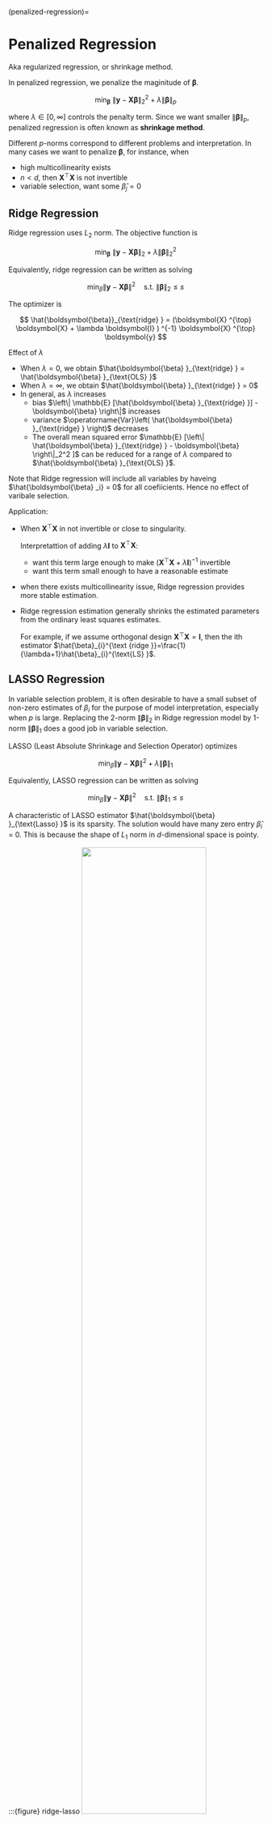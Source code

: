 (penalized-regression)=
# Penalized Regression

Aka regularized regression, or shrinkage method.

In penalized regression, we penalize the maginitude of $\boldsymbol{\beta}$.


$$
\min_{\boldsymbol{\beta}}\ \left\| \boldsymbol{y} - \boldsymbol{X} \boldsymbol{\beta}  \right\|_2^2 + \lambda \left\| \boldsymbol{\beta}  \right\| _p
$$

where $\lambda \in [0, \infty]$ controls the penalty term. Since we want smaller $\left\| \boldsymbol{\beta}  \right\| _p$, penalized regression is often known as **shrinkage method**.

Different $p$-norms correspond to different problems and interpretation. In many cases we want to penalize $\boldsymbol{\beta}$, for instance, when
- high multicollinearity exists
- $n < d$, then $\boldsymbol{X} ^{\top} \boldsymbol{X}$ is not invertible
- variable selection, want some $\hat{\beta}_j=0$

## Ridge Regression

Ridge regression uses $L_2$ norm. The objective function is


$$
\min_{\boldsymbol{\beta}}\ \left\| \boldsymbol{y} - \boldsymbol{X} \boldsymbol{\beta}  \right\|_2 + \lambda \left\| \boldsymbol{\beta}  \right\| _2^2
$$

Equivalently, ridge regression can be written as solving

$$
\min _{\beta}\|\boldsymbol{y}-\boldsymbol{X} \boldsymbol{\beta}\|^{2}\quad \text{s.t. } \|\boldsymbol{\beta}\|_{2} \le s
$$

The optimizer is

$$
\hat{\boldsymbol{\beta}}_{\text{ridge} } = (\boldsymbol{X} ^{\top} \boldsymbol{X} + \lambda \boldsymbol{I} ) ^{-1} \boldsymbol{X} ^{\top} \boldsymbol{y}
$$

Effect of $\lambda$
- When $\lambda = 0$, we obtain $\hat{\boldsymbol{\beta} }_{\text{ridge} } = \hat{\boldsymbol{\beta} }_{\text{OLS} }$
- When $\lambda = \infty$, we obtain $\hat{\boldsymbol{\beta} }_{\text{ridge} } = 0$
- In general, as $\lambda$ increases
  - bias $\left\| \mathbb{E} [\hat{\boldsymbol{\beta} }_{\text{ridge} }] - \boldsymbol{\beta}  \right\|$ increases
  - variance $\operatorname{Var}\left( \hat{\boldsymbol{\beta} }_{\text{ridge} } \right)$  decreases
  - The overall mean squared error $\mathbb{E} [\left\| \hat{\boldsymbol{\beta} }_{\text{ridge} } - \boldsymbol{\beta}  \right\|_2^2 ]$ can be reduced for a range of $\lambda$ compared to $\hat{\boldsymbol{\beta} }_{\text{OLS} }$.

Note that Ridge regression will include all variables by haveing $\hat{\boldsymbol{\beta} _i} = 0$ for all coefiicients. Hence no effect of varibale selection.

Application:
- When $\boldsymbol{X} ^{\top} \boldsymbol{X}$ in not invertible or close to singularity.

  Interpretattion of adding $\lambda \boldsymbol{I}$ to $\boldsymbol{X} ^{\top} \boldsymbol{X}$:
  - want this term large enough to make $(\boldsymbol{X} ^{\top} \boldsymbol{X} + \lambda \boldsymbol{I} ) ^{-1}$ invertible
  - want this term small enough to have a reasonable estimate
- when there exists multicollinearity issue, Ridge regression provides more stable estimation.
- Ridge regression estimation generally shrinks the estimated parameters from the ordinary least squares estimates.

  For example, if we assume orthogonal design $\boldsymbol{X} ^{\top} \boldsymbol{X} = \boldsymbol{I}$, then the ith estimator $\hat{\beta}_{i}^{\text {ridge }}=\frac{1}{\lambda+1}\hat{\beta}_{i}^{\text{LS} }$.


## LASSO Regression

In variable selection problem, it is often desirable to have a small subset of non-zero estimates of $\beta_i$ for the purpose of model interpretation, especially when $p$ is large. Replacing the 2-norm $\left\| \boldsymbol{\beta} \right\|_2$ in Ridge regression model by 1-norm $\left\| \boldsymbol{\beta} \right\|_1$ does a good job in variable selection.

LASSO (Least Absolute Shrinkage and Selection Operator) optimizes

$$
\min _{\beta}\|\boldsymbol{y}-\boldsymbol{X} \boldsymbol{\beta}\|^{2}+\lambda\|\boldsymbol{\beta}\|_{1}
$$

Equivalently, LASSO regression can be written as solving

$$
\min _{\beta}\|\boldsymbol{y}-\boldsymbol{X} \boldsymbol{\beta}\|^{2}\quad \text{s.t. } \|\boldsymbol{\beta}\|_{1} \le s
$$

A characteristic of LASSO estimator $\hat{\boldsymbol{\beta} }_{\text{Lasso} }$ is its sparsity. The solution would have many zero entry $\hat{\beta}_i$ = 0. This is because the shape of $L_1$ norm in $d$-dimensional space is pointy.

:::{figure} ridge-lasso
<img src="../imgs/ridge-lasso.png" width = "70%" alt=""/>

Comparison of Ridge and Lasso [Introduction to Statistical Learning]
:::

As $\lambda$ increases (or $s$ decreases), more and more coefficients are shrinked toward 0.

:::{figure} lasso-plot
<img src="../imgs/lasso-plot.png" width = "80%" alt=""/>

How the coefficients are shrinked according to $s$ (left) and $\lambda$ (right). In `R`, use `plot(glmnet(x,y)))` or `plot(glmnet(x,y)), xvar='lambda')`. [Wang 2021]
:::

To choose the optimal value of $\lambda$, we can use cross-validation.

:::{figure} lasso-cv
<img src="../imgs/lasso-cv.png" width = "50%" alt=""/>

Cross validation of LASSO [Wang 2021]
:::

For the `cv.glmnet(x, y)` function in `R`
- `lambda.min` means the value of lambda that gives minimum mean squared errors.
- `lambda.1se` means the **largest** value of lambda such that error is within 1 standard error of the minimum MSE.

## Elastic Net

As a combination of Ridge and LASSO regressions, Elastic Net optimizes

$$
\min _{\beta}\|\boldsymbol{y}-\boldsymbol{X} \boldsymbol{\beta}\|^{2}+\lambda_{1}\|\boldsymbol{\beta}\|_{1}+\lambda_{2}\|\boldsymbol{\beta}\|_{2}^{2}
$$

Or in another common notation,

$$
\min _{\beta}\|\boldsymbol{y}-\boldsymbol{X} \boldsymbol{\beta}\|^{2}+\lambda\left((1-\alpha)\|\boldsymbol{\beta}\|_{1}+\alpha\|\boldsymbol{\beta}\|_{2}^{2}\right)
$$

If a few covariates $X_i$ are correlated,
- Ridge tends to keep them similar sized,
- LASSO tends to keep one of them,
- E-Net at certain value tends to either keep them all in, or leave them all out.

Optimization algorithms (e.g., coordinate descent) are used to obtain parameter estimates efficiently.

## Comparison

We can generate data to compare the above methods.


```R
# source: Wang 2021

library(MASS) # use lm.ridge
library(glmnet)

# simulate data
set.seed(1)
n = 50
p1 = 10 # number of signals
p2 = 20 # number of noise
X = matrix(rnorm(n*(p1+p2)), n, p1+p2)
c1 = 0.5 + (runif(10))/2 # signals coefficients 0.5 + U(0,1)/2
c2 = (runif(20))*3/10 # noise coefficients U(0,1)*3/10
Y = X[,1:10]%*%c1 + X[,11:30]%*%c2 + rnorm(n)
hist(c(c1,c2),nclass=15) # coefficients

# models
LSfit = lm(Y~X) # least squares
lm.ridge(Y~X, lambda=25) # Ridge, need to specify lambda
lassofit = cv.glmnet(X, Y) # Lasso, get a bunch of lambdas from cross validation
netfit = cv.glmnet(X, Y, alpha=0.5) # Elastic Net, need to specify alpha only. Defaulte alpha=1, i.e. Ridge

# estiamted coefficients
points(rep(2,30),lm(Y~X)$coef[2:31],cex=.5, col=c(rep(2,10),rep(1,20)), pch=c(rep(2,10),rep(1,20)))
points(rep(3,30),lm.ridge(Y~X,lambda=25)$coef,cex=.5, col=c(rep(2,10),rep(1,20)), pch=c(rep(2,10),rep(1,20)))
points(rep(4,30),coef(lassofit,s="lambda.min")[2:31],cex=.5, col=c(rep(2,10),rep(1,20)), pch=c(rep(2,10),rep(1,20)))
points(rep(5,30),coef(lassofit,s="lambda.1se")[2:31],cex=.5, col=c(rep(2,10),rep(1,20)), pch=c(rep(2,10),rep(1,20)))
points(rep(6,30),coef(netfit,s="lambda.1se")[2:31],cex=.5, col=c(rep(2,10),rep(1,20)), pch=c(rep(2,10),rep(1,20)))
title("True coefficients, LS, Ridge, Lasso.min, Lasso.1se, Net.1se")

```

The coefficients of signals are in ${\color{red}{\Delta}}$ and that of noise are in $\circ$. We can see that
- LS fail to separte signal and noise
- Ridge has shrinkage edffect but also mix some signal with noise
- Lasso with 1se and E-net do a good job

:::{figure} penalize-comparison
<img src="../imgs/penalize-comparison.png" width = "70%" alt=""/>

Comparison of estiamted coefficients [Wang 2021]
:::

